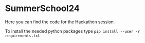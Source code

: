 # SummerSchool24

Here you can find the code for the Hackathon session.

To install the needed python packages type ```pip install --user -r requirements.txt```

